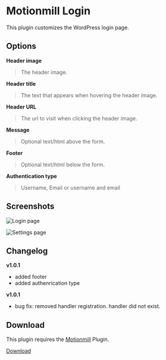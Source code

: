 Motionmill Login
================

This plugin customizes the WordPress login page.

Options
-------

__Header image__

> The header image.

__Header title__

> The text that appears when hovering the header image.

__Header URL__

> The url to visit when clicking the header image.

__Message__

> Optional text/html above the form.

__Footer__

> Optional text/html below the form.

__Authentication type__

> Username, Email or username and email

Screenshots
-----------

![Login page](https://github.com/addwittz/motionmill-login/screenshot-2.png)

![Settings page](https://github.com/addwittz/motionmill-login/screenshot-1.png)

Changelog
---------

__v1.0.1__

- added footer
- added authenrication type
 
__v1.0.1__

- bug fix: removed handler registration. handler did not exist.


Download
--------

This plugin requires the [Motionmill](https://github.com/addwittz/motionmill) Plugin.

[Download](https://github.com/addwittz/motionmill-login "Download")


